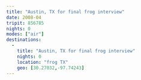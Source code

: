 ```yaml
---
title: "Austin, TX for final frog interview"
date: 2008-04
tripit: 856785
nights: 0
modes: ["air"]
destinations:
  -
    title: "Austin, TX for final frog interview"
    nights: 0
    location: "frog TX"
    geo: [30.27032,-97.74243]
---
```



